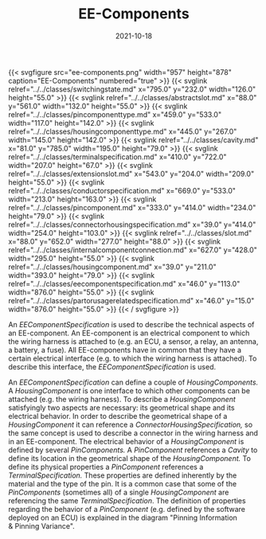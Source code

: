 ﻿---
title: EE-Components
toc: false
type: specs
layout: diagram
date: "2021-10-18"
draft: false
specification: VEC
version: 1.2.1
documentType: "Recommendation"
elementType: Diagram
classes:
  - SwitchingState
  - AbstractSlot
  - PinComponentType
  - HousingComponentType
  - Cavity
  - TerminalSpecification
  - ExtensionSlot
  - ConductorSpecification
  - PinComponent
  - ConnectorHousingSpecification
  - Slot
  - InternalComponentConnection
  - HousingComponent
  - EEComponentSpecification
  - PartOrUsageRelatedSpecification
menu:
  VEC-1.2.1:    
    parent: ee-components
    identifier: ee-components/ee-components
    weight: 1006001 

# Prev/next pager order (if `docs_section_pager` enabled in `params.toml`)
weight: 1006001
---
{{< svgfigure src="ee-components.png" width="957" height="878" caption="EE-Components" numbered="true" >}}
  {{< svglink relref="../../classes/switchingstate.md" x="795.0" y="232.0" width="126.0" height="55.0" >}}
  {{< svglink relref="../../classes/abstractslot.md" x="88.0" y="561.0" width="132.0" height="55.0" >}}
  {{< svglink relref="../../classes/pincomponenttype.md" x="459.0" y="533.0" width="117.0" height="142.0" >}}
  {{< svglink relref="../../classes/housingcomponenttype.md" x="445.0" y="267.0" width="145.0" height="142.0" >}}
  {{< svglink relref="../../classes/cavity.md" x="81.0" y="785.0" width="195.0" height="79.0" >}}
  {{< svglink relref="../../classes/terminalspecification.md" x="410.0" y="722.0" width="207.0" height="67.0" >}}
  {{< svglink relref="../../classes/extensionslot.md" x="543.0" y="204.0" width="209.0" height="55.0" >}}
  {{< svglink relref="../../classes/conductorspecification.md" x="669.0" y="533.0" width="213.0" height="163.0" >}}
  {{< svglink relref="../../classes/pincomponent.md" x="333.0" y="414.0" width="234.0" height="79.0" >}}
  {{< svglink relref="../../classes/connectorhousingspecification.md" x="39.0" y="414.0" width="254.0" height="103.0" >}}
  {{< svglink relref="../../classes/slot.md" x="88.0" y="652.0" width="277.0" height="88.0" >}}
  {{< svglink relref="../../classes/internalcomponentconnection.md" x="627.0" y="428.0" width="295.0" height="55.0" >}}
  {{< svglink relref="../../classes/housingcomponent.md" x="39.0" y="211.0" width="393.0" height="79.0" >}}
  {{< svglink relref="../../classes/eecomponentspecification.md" x="46.0" y="113.0" width="876.0" height="55.0" >}}
  {{< svglink relref="../../classes/partorusagerelatedspecification.md" x="46.0" y="15.0" width="876.0" height="55.0" >}}
{{< / svgfigure >}}
<p> An <i>EEComponentSpecification </i>is used to describe the technical aspects of an EE-component. An EE-component is an electrical component to which the wiring harness is attached to (e.g. an ECU, a sensor, a relay, an antenna, a battery, a fuse). All EE-components have in common that they have a certain electrical interface (e.g. to which the wiring harness is attached). To describe this interface, the <i>EEComponentSpecification</i> is used.      </p>      <p> An <i>EEComponentSpecification </i>can define a couple of <i>HousingComponents. </i>A <i>HousingComponent </i>is one interface to which other components can be attached (e.g. the wiring harness). To describe a <i>HousingComponent </i>satisfyingly two aspects are necessary: its geometrical shape and its electrical behavior. In order to describe the geometrical shape of a <i>HousingComponent </i>it can reference a <i>ConnectorHousingSpecification, </i>so the same concept is used to describe a connector in the wiring harness and in an EE-component. The electrical behavior of a <i>HousingComponent </i>is defined by several <i>PinComponents.</i> A <i>PinComponent</i> references a <i>Cavity</i> to define its location in the geometrical shape of the <i>HousingComponent. </i>To define its physical properties a <i>PinComponent</i> references a <i>TerminalSpecification. </i>These properties are defined inherently by the material and the type of the pin. It is a common case that some of the <i>PinComponents </i>(sometimes all)<i> </i>of a single <i>HousingComponent</i> are referencing the same <i>TerminalSpecification</i>. The definition of properties regarding the behavior of a <i>PinComponent</i> (e.g. defined by the software deployed on an ECU) is explained in the diagram &quot;Pinning Information &amp;&#160;Pinning Variance&quot;.      </p>